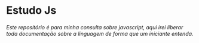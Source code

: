 # Estudo Js

###### Este repositório é para minha consulta sobre javascript, aqui irei liberar toda documentação sobre a linguagem de forma que um iniciante entenda.